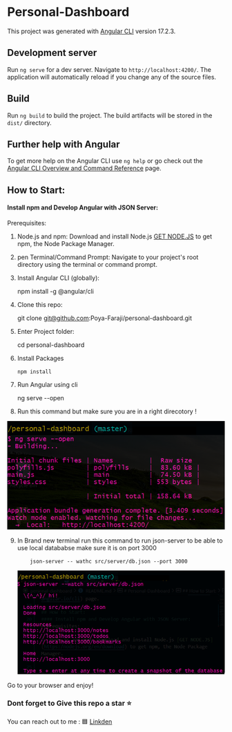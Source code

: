 # Personal-Dashboard

This project was generated with [Angular CLI](https://github.com/angular/angular-cli) version 17.2.3.

## Development server

Run `ng serve` for a dev server. Navigate to `http://localhost:4200/`. The application will automatically reload if you change any of the source files.

## Build

Run `ng build` to build the project. The build artifacts will be stored in the `dist/` directory.

## Further help with Angular

To get more help on the Angular CLI use `ng help` or go check out the [Angular CLI Overview and Command Reference](https://angular.io/cli) page.

## How to Start:

#### Install npm and Develop Angular with JSON Server:

Prerequisites:

1.  Node.js and npm: Download and install Node.js [GET NODE.JS](https:/nodejs.org/en/download) to get npm, the Node Package Manager.

2.  pen Terminal/Command Prompt: Navigate to your project's root directory using the terminal or command prompt.

3.  Install Angular CLI (globally):

    npm install -g @angular/cli

4.  Clone this repo:

    git clone git@github.com:Poya-Faraji/personal-dashboard.git

5.  Enter Project folder:

    cd personal-dashboard

6.  Install Packages

        npm install

7.  Run Angular using cli

    ng serve --open

8.  Run this command but make sure you are in a right direcotory !

![alt text](src/assets/ng%20serve.png)

9.  In Brand new terminal run this command to run json-server
    to be able to use local datababse make sure it is on port 3000

            json-server -- wathc src/server/db.json --port 3000

    ![alt text](src/assets/json-server.png)

Go to your browser and enjoy!

### Dont forget to Give this repo a star ⭐

You can reach out to me :
🟦 [Linkden](https://www.linkedin.com/in/poya-faraji/)
